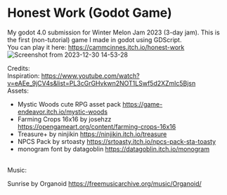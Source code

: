 # Honest Work (Godot Game)
My godot 4.0 submission for Winter Melon Jam 2023 (3-day jam). This is the first (non-tutorial) game I made in godot using GDScript.
<br/>
You can play it here: https://cammcinnes.itch.io/honest-work
<br/>
![Screenshot from 2023-12-30 14-53-28](https://github.com/cammcinnes/wintermelonjam-2023/assets/88452661/0b387b41-1e30-4147-b1a0-ca539551df13)

Credits:
<br/>
Inspiration: https://www.youtube.com/watch?v=eAEe_9jCV4s&list=PL3cGrGHvkwn2NOT1LSwf5d2XZmlc5Bjsn
<br/>
Assets:
	
- Mystic Woods cute RPG asset pack https://game-endeavor.itch.io/mystic-woods
- Farming Crops 16x16 by josehzz https://opengameart.org/content/farming-crops-16x16
- Treasure+ by ninjikin https://ninjikin.itch.io/treasure
- NPCS Pack by srtoasty https://srtoasty.itch.io/npcs-pack-sta-toasty
- monogram font by datagoblin https://datagoblin.itch.io/monogram
<br/>
Music:

Sunrise by Organoid https://freemusicarchive.org/music/Organoid/
